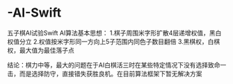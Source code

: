 # -AI-Swift
五子棋AI试验Swift
AI算法基本思想：
1.棋子周围米字形扩散4层递增权值，黑白权值分立
2.权值按米字形同一方向上5子范围内同色子数目翻倍
3.黑棋权，白棋权，最大值为最佳落子点


结论：棋力中等，最大的问题在于AI白棋活三时在某些特定情况下没有选择致命一击，而是选择防守，直接错失获胜良机。在目前算法框架下暂无解决方案
